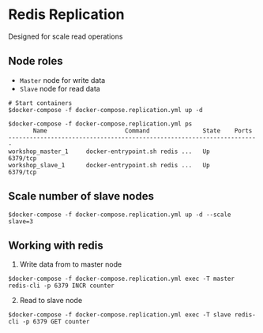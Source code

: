 # Redis Replication
Designed for scale read operations

## Node roles
* `Master` node for write data
* `Slave` node for read data

```
# Start containers
$docker-compose -f docker-compose.replication.yml up -d 

$docker-compose -f docker-compose.replication.yml ps
       Name                      Command               State    Ports
-----------------------------------------------------------------------
workshop_master_1     docker-entrypoint.sh redis ...   Up      6379/tcp
workshop_slave_1      docker-entrypoint.sh redis ...   Up      6379/tcp
```

## Scale number of slave nodes
```
$docker-compose -f docker-compose.replication.yml up -d --scale slave=3
```

## Working with redis

1. Write data from to master node
```
$docker-compose -f docker-compose.replication.yml exec -T master redis-cli -p 6379 INCR counter
```

2. Read to slave node
```
$docker-compose -f docker-compose.replication.yml exec -T slave redis-cli -p 6379 GET counter
```

